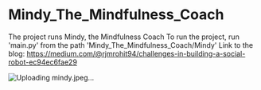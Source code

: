 # Mindy_The_Mindfulness_Coach

The project runs Mindy, the Mindfulness Coach To run the project, run 'main.py' from the path 'Mindy_The_Mindfulness_Coach/Mindy'
Link to the blog: https://medium.com/@rjmrohit94/challenges-in-building-a-social-robot-ec94ec6fae29



![Uploading mindy.jpeg…]()
